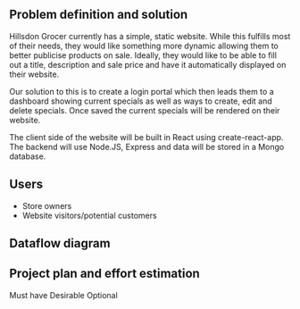 ## Problem definition and solution

Hillsdon Grocer currently has a simple, static website. While this fulfills most of their needs, they would like something more dynamic allowing them to better publicise products on sale. Ideally, they would like to be able to fill out a title, description and sale price and have it automatically displayed on their website.

Our solution to this is to create a login portal which then leads them to a dashboard showing current specials as well as ways to create, edit and delete specials. Once saved the current specials will be rendered on their website.

The client side of the website will be built in React using create-react-app. The backend will use Node.JS, Express and data will be stored in a Mongo database.

## Users

- Store owners
- Website visitors/potential customers

## Dataflow diagram

## Project plan and effort estimation

Must have
Desirable
Optional
